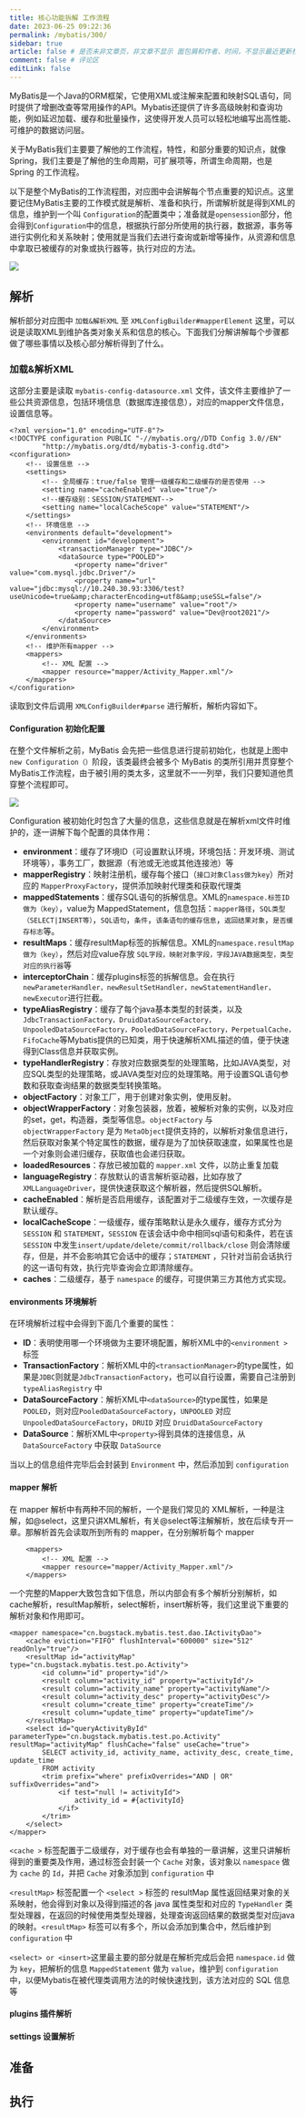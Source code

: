 ```yaml
---
title: 核心功能拆解 工作流程
date: 2023-06-25 09:22:36
permalink: /mybatis/300/
sidebar: true
article: false # 是否未非文章页，非文章不显示 面包屑和作者、时间，不显示最近更新栏，不会参与到最近更新文章的数据计算中
comment: false # 评论区
editLink: false
---
```


MyBatis是一个Java的ORM框架，它使用XML或注解来配置和映射SQL语句，同时提供了增删改查等常用操作的API。Mybatis还提供了许多高级映射和查询功能，例如延迟加载、缓存和批量操作，这使得开发人员可以轻松地编写出高性能、可维护的数据访问层。

关于MyBatis我们主要要了解他的工作流程，特性，和部分重要的知识点，就像Spring，我们主要是了解他的生命周期，可扩展项等，所谓生命周期，也是Spring 的工作流程。

以下是整个MyBatis的工作流程图，对应图中会讲解每个节点重要的知识点。这里要记住MyBatis主要的工作模式就是解析、准备和执行，所谓解析就是得到XML的信息，维护到一个叫 `Configuration`的配置类中；准备就是`opensession`部分，他会得到`Configuration`中的信息，根据执行部分所使用的执行器，数据源，事务等进行实例化和关系映射；使用就是当我们去进行查询或新增等操作，从资源和信息中拿取已被缓存的对象或执行器等，执行对应的方法。

![](/assets/img/mybatis/300/img_1.png)

## 解析
解析部分对应图中 `加载&解析XML` 至 `XMLConfigBuilder#mapperElement` 这里，可以说是读取XML到维护各类对象关系和信息的核心。下面我们分解讲解每个步骤都做了哪些事情以及核心部分解析得到了什么。

### 加载&解析XML
这部分主要是读取 `mybatis-config-datasource.xml` 文件，该文件主要维护了一些公共资源信息，包括环境信息（数据库连接信息），对应的mapper文件信息，设置信息等。
```
<?xml version="1.0" encoding="UTF-8"?>
<!DOCTYPE configuration PUBLIC "-//mybatis.org//DTD Config 3.0//EN"
        "http://mybatis.org/dtd/mybatis-3-config.dtd">
<configuration>
    <!-- 设置信息 -->
    <settings>
        <!-- 全局缓存：true/false 管理一级缓存和二级缓存的是否使用 -->
        <setting name="cacheEnabled" value="true"/>
        <!--缓存级别：SESSION/STATEMENT-->
        <setting name="localCacheScope" value="STATEMENT"/>
    </settings>
    <!-- 环境信息 -->
    <environments default="development">
        <environment id="development">
            <transactionManager type="JDBC"/>
            <dataSource type="POOLED">
                <property name="driver" value="com.mysql.jdbc.Driver"/>
                <property name="url" value="jdbc:mysql://10.240.30.93:3306/test?useUnicode=true&amp;characterEncoding=utf8&amp;useSSL=false"/>
                <property name="username" value="root"/>
                <property name="password" value="Dev@root2021"/>
            </dataSource>
        </environment>
    </environments>
    <!-- 维护所有mapper -->
    <mappers>
        <!-- XML 配置 -->
        <mapper resource="mapper/Activity_Mapper.xml"/>
    </mappers>
</configuration>
```
读取到文件后调用 `XMLConfigBuilder#parse` 进行解析，解析内容如下。

#### Configuration 初始化配置
在整个文件解析之前，MyBatis 会先把一些信息进行提前初始化，也就是上图中 `new Configuration（）`阶段，该类最终会被多个 MyBatis 的类所引用并贯穿整个MyBatis工作流程，由于被引用的类太多，这里就不一一列举，我们只要知道他贯穿整个流程即可。

![](/assets/img/mybatis/300/img.png)

Configuration 被初始化时包含了大量的信息，这些信息就是在解析xml文件时维护的，逐一讲解下每个配置的具体作用：
* **environment**：缓存了环境ID（可设置默认环境，环境包括：开发环境、测试环境等），事务工厂，数据源（有池或无池或其他连接池）等
* **mapperRegistry**：映射注册机，缓存每个接口（`接口对象Class做为key`）所对应的 `MapperProxyFactory`，提供添加映射代理类和获取代理类
* **mappedStatements**：缓存SQL语句的拆解信息。XML的`namespace.标签ID做为（key）`，value为 MappedStatement，信息包括：`mapper路径`，`SQL类型（SELECT|INSERT等）`，`SQL语句`，`条件`，`该条语句的缓存信息`，`返回结果对象`，`是否缓存标志`等。
* **resultMaps**：缓存resultMap标签的拆解信息。XML的`namespace.resultMap做为（key）`，然后对应value存放 `SQL字段，映射对象字段，字段JAVA数据类型，类型对应的执行器`等
* **interceptorChain**：缓存plugins标签的拆解信息。会在执行`newParameterHandler，newResultSetHandler，newStatementHandler，newExecutor`进行拦截。
* **typeAliasRegistry**：缓存了每个java基本类型的封装类，以及`JdbcTransactionFactory，DruidDataSourceFactory，UnpooledDataSourceFactory，PooledDataSourceFactory，PerpetualCache，FifoCache`等Mybatis提供的已知类，用于快速解析XML描述的值，便于快速得到Class信息并获取实例。
* **typeHandlerRegistry**：存放对应数据类型的处理策略，比如JAVA类型，对应SQL类型的处理策略，或JAVA类型对应的处理策略。用于设置SQL语句参数和获取查询结果的数据类型转换策略。
* **objectFactory**：对象工厂，用于创建对象实例，使用反射。
* **objectWrapperFactory**：对象包装器，放着，被解析对象的实例，以及对应的set，get，构造器，类型等信息。`objectFactory` 与 `objectWrapperFactory` 是为 `MetaObject`提供支持的，以解析对象信息进行，然后获取对象某个特定属性的数据，缓存是为了加快获取速度，如果属性也是一个对象则会递归缓存，获取值也会递归获取。
* **loadedResources**：存放已被加载的 `mapper.xml` 文件，以防止重复加载
* **languageRegistry**：存放默认的语言解析驱动器，比如存放了`XMLLanguageDriver`，提供快速获取这个解析器，然后提供SQL解析。
* **cacheEnabled**：解析是否启用缓存，该配置对于二级缓存生效，一次缓存是默认缓存。
* **localCacheScope**：一级缓存，缓存策略默认是永久缓存，缓存方式分为 `SESSION` 和 `STATEMENT`，`SESSION` 在该会话中命中相同sql语句和条件，若在该 `SESSION` 中发生`insert/update/delete/commit/rollback/close` 则会清除缓存，但是，并不会影响其它会话中的缓存；`STATEMENT` ，只针对当前会话执行的这一语句有效，执行完毕查询会立即清除缓存。
* **caches**：二级缓存，基于 `namespace` 的缓存，可提供第三方其他方式实现。

#### environments 环境解析
在环境解析过程中会得到下面几个重要的属性：
* **ID**：表明使用哪一个环境做为主要环境配置，解析XML中的`<environment >`标签
* **TransactionFactory**：解析XML中的`<transactionManager>`的type属性，如果是`JDBC`则就是`JdbcTransactionFactory`，也可以自行设置，需要自己注册到 `typeAliasRegistry` 中
* **DataSourceFactory**：解析XML中`<dataSource>`的type属性，如果是` POOLED`，则对应`PooledDataSourceFactory`，`UNPOOLED` 对应 `UnpooledDataSourceFactory`，`DRUID` 对应 `DruidDataSourceFactory`
* **DataSource**：解析XML中`<property>`得到具体的连接信息，从 `DataSourceFactory` 中获取 `DataSource`

当以上的信息组件完毕后会封装到 `Environment` 中，然后添加到 `configuration`
#### mapper 解析
在 mapper 解析中有两种不同的解析，一个是我们常见的 XML解析，一种是注解，如@select，这里只讲XML解析，有关@select等注解解析，放在后续专开一章。那解析首先会读取所到所有的 mapper，在分别解析每个 mapper
```
    <mappers>
        <!-- XML 配置 -->
        <mapper resource="mapper/Activity_Mapper.xml"/>
    </mappers>
```
一个完整的Mapper大致包含如下信息，所以内部会有多个解析分别解析，如 cache解析，resultMap解析，select解析，insert解析等，我们这里说下重要的解析对象和作用即可。
```
<mapper namespace="cn.bugstack.mybatis.test.dao.IActivityDao">
    <cache eviction="FIFO" flushInterval="600000" size="512" readOnly="true"/>
    <resultMap id="activityMap" type="cn.bugstack.mybatis.test.po.Activity">
        <id column="id" property="id"/>
        <result column="activity_id" property="activityId"/>
        <result column="activity_name" property="activityName"/>
        <result column="activity_desc" property="activityDesc"/>
        <result column="create_time" property="createTime"/>
        <result column="update_time" property="updateTime"/>
    </resultMap>
    <select id="queryActivityById" parameterType="cn.bugstack.mybatis.test.po.Activity" resultMap="activityMap" flushCache="false" useCache="true">
        SELECT activity_id, activity_name, activity_desc, create_time, update_time
        FROM activity
        <trim prefix="where" prefixOverrides="AND | OR" suffixOverrides="and">
            <if test="null != activityId">
                activity_id = #{activityId}
            </if>
        </trim>
    </select>
</mapper>
```
`<cache >` 标签配置于二级缓存，对于缓存也会有单独的一章讲解，这里只讲解析得到的重要类及作用，通过标签会封装一个 `Cache` 对象，该对象以 `namespace` 做为 `cache` 的 `Id`，并把 `Cache` 对象添加到 `configuration` 中

`<resultMap>` 标签配置一个 `<select >` 标签的 resultMap 属性返回结果对象的关系映射，他会得到对象以及得到描述的各 java 属性类型和对应的 `TypeHandler` 类型处理器，在返回的时候使用类型处理器，处理查询返回结果的数据类型对应java的映射。`<resultMap>` 标签可以有多个，所以会添加到集合中，然后维护到 `configuration` 中

`<select> or <insert>`这里最主要的部分就是在解析完成后会把 `namespace.id` 做为 `key`，把解析的信息 `MappedStatement` 做为 `value`，维护到 `configuration ` 中，以便Mybatis在被代理类调用方法的时候快速找到，该方法对应的 SQL 信息等

#### plugins 插件解析

#### settings 设置解析

## 准备

## 执行